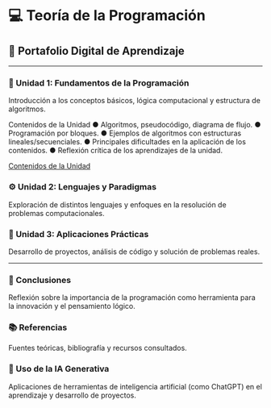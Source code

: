 # 💻 Teoría de la Programación  

## 📘 Portafolio Digital de Aprendizaje  

---

### 🧩 Unidad 1: Fundamentos de la Programación  
Introducción a los conceptos básicos, lógica computacional y estructura de algoritmos.  

Contenidos de la Unidad
● Algoritmos, pseudocódigo,
diagrama de flujo.
● Programación por bloques.
● Ejemplos de algoritmos con
estructuras lineales/secuenciales.
● Principales dificultades en la
aplicación de los contenidos.
● Reflexión crítica de los
aprendizajes de la unidad.

[Contenidos de la Unidad](Unidad1.md)

### ⚙️ Unidad 2: Lenguajes y Paradigmas  
Exploración de distintos lenguajes y enfoques en la resolución de problemas computacionales.  

### 🧠 Unidad 3: Aplicaciones Prácticas  
Desarrollo de proyectos, análisis de código y solución de problemas reales.  

---

### 🧾 Conclusiones  
Reflexión sobre la importancia de la programación como herramienta para la innovación y el pensamiento lógico.  

### 📚 Referencias  
Fuentes teóricas, bibliografía y recursos consultados.  

### 🤖 Uso de la IA Generativa  
Aplicaciones de herramientas de inteligencia artificial (como ChatGPT) en el aprendizaje y desarrollo de proyectos.  
